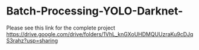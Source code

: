 # Batch-Processing-YOLO-Darknet-
Please see this link for the complete project
https://drive.google.com/drive/folders/1VhL_knGXoUHDMQUUzraKu9cDJqS3rahz?usp=sharing 
